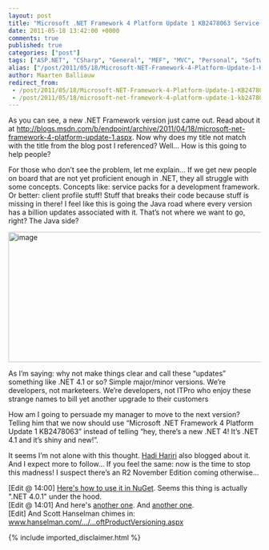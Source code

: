```yaml
---
layout: post
title: "Microsoft .NET Framework 4 Platform Update 1 KB2478063 Service Pack 5 Feature Set 3.1 R2 November Edition RTW"
date: 2011-05-18 13:42:00 +0000
comments: true
published: true
categories: ["post"]
tags: ["ASP.NET", "CSharp", "General", "MEF", "MVC", "Personal", "Software", "Source control"]
alias: ["/post/2011/05/18/Microsoft-NET-Framework-4-Platform-Update-1-KB2478063-Service-Pack-5-Feature-Set-31-R2-November-Edition-RTW.aspx", "/post/2011/05/18/microsoft-net-framework-4-platform-update-1-kb2478063-service-pack-5-feature-set-31-r2-november-edition-rtw.aspx"]
author: Maarten Balliauw
redirect_from:
 - /post/2011/05/18/Microsoft-NET-Framework-4-Platform-Update-1-KB2478063-Service-Pack-5-Feature-Set-31-R2-November-Edition-RTW.aspx.html
 - /post/2011/05/18/microsoft-net-framework-4-platform-update-1-kb2478063-service-pack-5-feature-set-31-r2-november-edition-rtw.aspx.html
---
```

<p>As you can see, a new .NET Framework version just came out. Read about it at <a title="http://blogs.msdn.com/b/endpoint/archive/2011/04/18/microsoft-net-framework-4-platform-update-1.aspx" href="http://blogs.msdn.com/b/endpoint/archive/2011/04/18/microsoft-net-framework-4-platform-update-1.aspx">http://blogs.msdn.com/b/endpoint/archive/2011/04/18/microsoft-net-framework-4-platform-update-1.aspx</a>. Now why does my title not match with the title from the blog post I referenced? Well&hellip; How is this going to help people?</p>
<p>For those who don&rsquo;t see the problem, let me explain&hellip; If we get new people on board that are not yet proficient enough in .NET, they all struggle with some concepts. Concepts like: service packs for a development framework. Or better: client profile stuff! Stuff that breaks their code because stuff is missing in there! I feel like this is going the Java road where every version has a billion updates associated with it. That&rsquo;s not where we want to go, right? The Java side?</p>
<p><a href="/images/image_113.png"><img style="background-image: none; padding-left: 0px; padding-right: 0px; display: block; float: none; margin-left: auto; margin-right: auto; padding-top: 0px; border: 0px;" title="image" src="/images/image_thumb_83.png" border="0" alt="image" width="644" height="260" /></a></p>
<p>As I&rsquo;m saying: why not make things clear and call these &ldquo;updates&rdquo; something like .NET 4.1 or so? Simple major/minor versions. We&rsquo;re developers, not marketeers. We&rsquo;re developers, not ITPro who enjoy these strange names to bill yet another upgrade to their customers</p>
<p>How am I going to persuade my manager to move to the next version? Telling him that we now should use &ldquo;Microsoft .NET Framework 4 Platform Update 1 KB2478063&rdquo; instead of telling &ldquo;hey, there&rsquo;s a new .NET 4! It&rsquo;s .NET 4.1 and it&rsquo;s shiny and new!&rdquo;.</p>
<p>It seems I&rsquo;m not alone with this thought. <a href="http://hadihariri.com/2011/05/18/did-you-just-take-a-dump-on-standard-versioning-practices/">Hadi Hariri</a> also blogged about it. And I expect more to follow...&nbsp;If you feel the same: now is the time to stop this madness! I suspect there&rsquo;s an R2 November Edition coming otherwise&hellip;</p>
<p>[Edit @ 14:00] <a href="http://nuget.codeplex.com/discussions/255640">Here's how to use it in NuGet</a>. Seems this thing is actually ".NET 4.0.1" under the hood.<br />[Edit @ 14:01] And here's <a href="http://blogs.lessthandot.com/index.php/DesktopDev/MSTech/MSAccess/AccessFormsReports/did-you-notice-there-is">another one</a>. And <a href="http://coolthingoftheday.blogspot.com/2011/04/ft-then-fp-and-sp-now-pu-power-tools.html">another one</a>.<br />[Edit] And Scott Hanselman chimes in: <a rel="nofollow" href="http://www.hanselman.com/blog/RequestForCommentsIssuesWithNETAndMicrosoftProductVersioning.aspx">www.hanselman.com/.../...oftProductVersioning.aspx</a></p>
{% include imported_disclaimer.html %}
